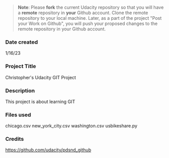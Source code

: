 >**Note**: Please **fork** the current Udacity repository so that you will have a **remote** repository in **your** Github account. Clone the remote repository to your local machine. Later, as a part of the project "Post your Work on Github", you will push your proposed changes to the remote repository in your Github account.

### Date created
1/16/23

### Project Title
Christopher's Udacity GIT Project

### Description
This project is about learning GIT

### Files used
chicago.csv
new_york_city.csv
washington.csv
usbikeshare.py

### Credits
https://github.com/udacity/pdsnd_github

